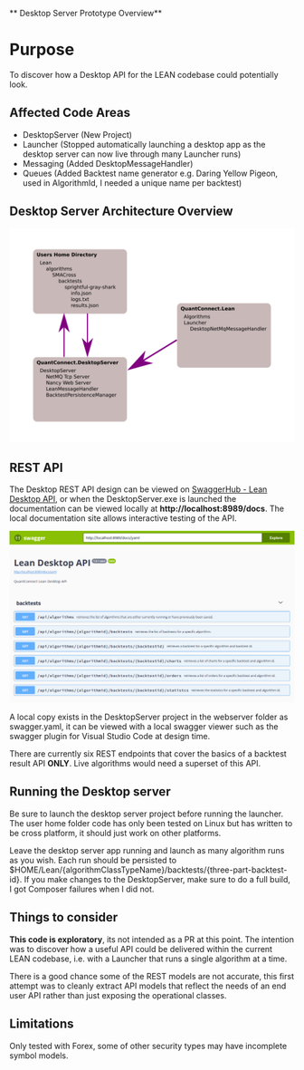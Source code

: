 ** Desktop Server Prototype Overview**

# Purpose

To discover how a Desktop API for the LEAN codebase could potentially look.


## Affected Code Areas

* DesktopServer (New Project)
* Launcher (Stopped automatically launching a desktop app as the desktop server can now live through many Launcher runs)
* Messaging (Added DesktopMessageHandler)
* Queues (Added Backtest name generator e.g. Daring Yellow Pigeon, used in AlgorithmId, I needed a unique name per backtest)

## Desktop Server Architecture Overview

![architecture](./architecture.png)

## REST API ##

The Desktop REST API design can be viewed on [SwaggerHub - Lean Desktop API](https://app.swaggerhub.com/apis/eugeneduvenage/LeanDesktopAPI/1.0.1-oas3), or when the DesktopServer.exe is launched the documentation can be viewed locally at **http://localhost:8989/docs**. The local documentation site allows interactive testing of the API.

![local-docs](./swaggerdocs.png)

A local copy exists in the DesktopServer project in the webserver folder as swagger.yaml, it can be viewed with a local swagger viewer such as the swagger plugin for Visual Studio Code at design time.

There are currently six REST endpoints that cover the basics of a backtest result API **ONLY**. Live algorithms would need a superset of this API.

## Running the Desktop server ##

Be sure to launch the desktop server project before running the launcher.
The user home folder code has only been tested on Linux but has written to be cross platform, it should just work on other platforms.

Leave the desktop server app running and launch as many algorithm runs as you wish. Each run should be persisted to $HOME/Lean/{algorithmClassTypeName}/backtests/{three-part-backtest-id}. If you make changes to the DesktopServer, make sure to do a full build, I got Composer failures when I did not.

## Things to consider ##

**This code is exploratory**, its not intended as a PR at this point. The intention was to discover how a useful API could be delivered within the current LEAN codebase, i.e. with a Launcher that runs a single algorithm at a time.

There is a good chance some of the REST models are not accurate, this first attempt was to cleanly extract API models that reflect the needs of an end user API rather than just exposing the operational classes.

## Limitations ##

Only tested with Forex, some of other security types may have incomplete symbol models.